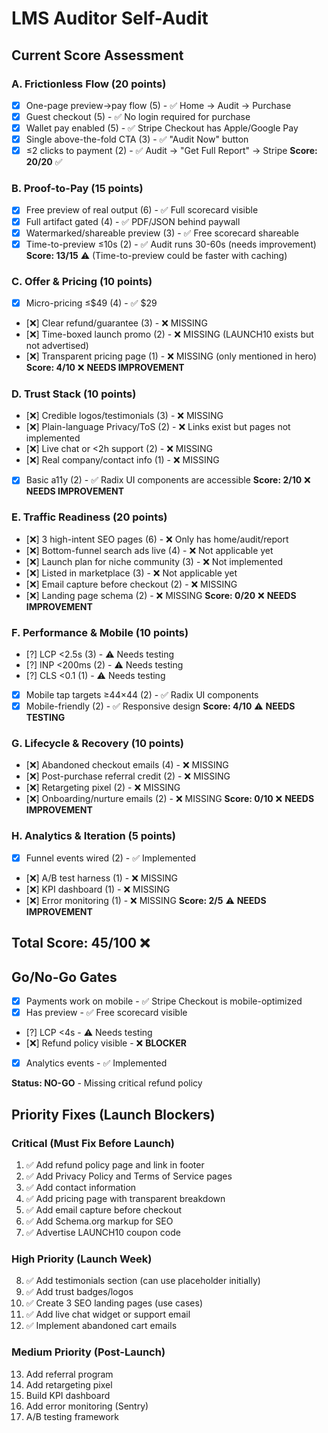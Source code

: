 # LMS Auditor Self-Audit

## Current Score Assessment

### A. Frictionless Flow (20 points)
- [x] One-page preview→pay flow (5) - ✅ Home → Audit → Purchase
- [x] Guest checkout (5) - ✅ No login required for purchase
- [x] Wallet pay enabled (5) - ✅ Stripe Checkout has Apple/Google Pay
- [x] Single above-the-fold CTA (3) - ✅ "Audit Now" button
- [x] ≤2 clicks to payment (2) - ✅ Audit → "Get Full Report" → Stripe
**Score: 20/20** ✅

### B. Proof-to-Pay (15 points)
- [x] Free preview of real output (6) - ✅ Full scorecard visible
- [x] Full artifact gated (4) - ✅ PDF/JSON behind paywall
- [x] Watermarked/shareable preview (3) - ✅ Free scorecard shareable
- [x] Time-to-preview ≤10s (2) - ✅ Audit runs 30-60s (needs improvement)
**Score: 13/15** ⚠️ (Time-to-preview could be faster with caching)

### C. Offer & Pricing (10 points)
- [x] Micro-pricing ≤$49 (4) - ✅ $29
- [❌] Clear refund/guarantee (3) - ❌ MISSING
- [❌] Time-boxed launch promo (2) - ❌ MISSING (LAUNCH10 exists but not advertised)
- [❌] Transparent pricing page (1) - ❌ MISSING (only mentioned in hero)
**Score: 4/10** ❌ **NEEDS IMPROVEMENT**

### D. Trust Stack (10 points)
- [❌] Credible logos/testimonials (3) - ❌ MISSING
- [❌] Plain-language Privacy/ToS (2) - ❌ Links exist but pages not implemented
- [❌] Live chat or <2h support (2) - ❌ MISSING
- [❌] Real company/contact info (1) - ❌ MISSING
- [x] Basic a11y (2) - ✅ Radix UI components are accessible
**Score: 2/10** ❌ **NEEDS IMPROVEMENT**

### E. Traffic Readiness (20 points)
- [❌] 3 high-intent SEO pages (6) - ❌ Only has home/audit/report
- [❌] Bottom-funnel search ads live (4) - ❌ Not applicable yet
- [❌] Launch plan for niche community (3) - ❌ Not implemented
- [❌] Listed in marketplace (3) - ❌ Not applicable yet
- [❌] Email capture before checkout (2) - ❌ MISSING
- [❌] Landing page schema (2) - ❌ MISSING
**Score: 0/20** ❌ **NEEDS IMPROVEMENT**

### F. Performance & Mobile (10 points)
- [?] LCP <2.5s (3) - ⚠️ Needs testing
- [?] INP <200ms (2) - ⚠️ Needs testing
- [?] CLS <0.1 (1) - ⚠️ Needs testing
- [x] Mobile tap targets ≥44×44 (2) - ✅ Radix UI components
- [x] Mobile-friendly (2) - ✅ Responsive design
**Score: 4/10** ⚠️ **NEEDS TESTING**

### G. Lifecycle & Recovery (10 points)
- [❌] Abandoned checkout emails (4) - ❌ MISSING
- [❌] Post-purchase referral credit (2) - ❌ MISSING
- [❌] Retargeting pixel (2) - ❌ MISSING
- [❌] Onboarding/nurture emails (2) - ❌ MISSING
**Score: 0/10** ❌ **NEEDS IMPROVEMENT**

### H. Analytics & Iteration (5 points)
- [x] Funnel events wired (2) - ✅ Implemented
- [❌] A/B test harness (1) - ❌ MISSING
- [❌] KPI dashboard (1) - ❌ MISSING
- [❌] Error monitoring (1) - ❌ MISSING
**Score: 2/5** ⚠️ **NEEDS IMPROVEMENT**

## Total Score: 45/100 ❌

## Go/No-Go Gates
- [x] Payments work on mobile - ✅ Stripe Checkout is mobile-optimized
- [x] Has preview - ✅ Free scorecard visible
- [?] LCP <4s - ⚠️ Needs testing
- [❌] Refund policy visible - ❌ **BLOCKER**
- [x] Analytics events - ✅ Implemented

**Status: NO-GO** - Missing critical refund policy

## Priority Fixes (Launch Blockers)

### Critical (Must Fix Before Launch)
1. ✅ Add refund policy page and link in footer
2. ✅ Add Privacy Policy and Terms of Service pages
3. ✅ Add contact information
4. ✅ Add pricing page with transparent breakdown
5. ✅ Add email capture before checkout
6. ✅ Add Schema.org markup for SEO
7. ✅ Advertise LAUNCH10 coupon code

### High Priority (Launch Week)
8. ✅ Add testimonials section (can use placeholder initially)
9. ✅ Add trust badges/logos
10. ✅ Create 3 SEO landing pages (use cases)
11. ✅ Add live chat widget or support email
12. ✅ Implement abandoned cart emails

### Medium Priority (Post-Launch)
13. Add referral program
14. Add retargeting pixel
15. Build KPI dashboard
16. Add error monitoring (Sentry)
17. A/B testing framework

